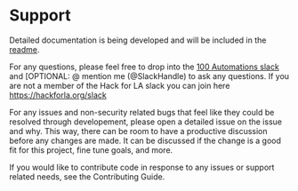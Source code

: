 # Support

Detailed documentation is being developed and will be included in the [readme](https://github.com/100Automations/true-github-contributors/blob/mixin/readme.md).

For any questions, please feel free to drop into the [100 Automations slack](https://hackforla.slack.com/archives/C018S5TCQE7) and [OPTIONAL: @ mention me (@SlackHandle) to ask any questions.  If you are not a member of the Hack for LA slack you can join here https://hackforla.org/slack

For any issues and non-security related bugs that feel like they could be resolved through developement, please open a detailed issue on the issue and why. This way, there can be room to have a productive discussion before any changes are made. It can be discussed if the change is a good fit for this project, fine tune goals, and more.

If you would like to contribute code in response to any issues or support related needs, see the Contributing Guide.
